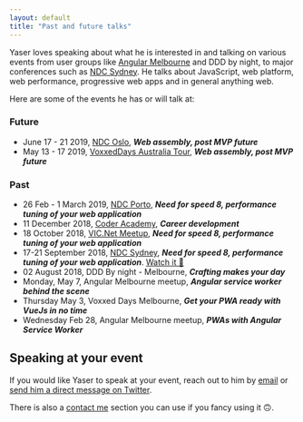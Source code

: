 ```yaml
---
layout: default
title: "Past and future talks"
---
```


Yaser loves speaking about what he is interested in and talking on various events from user groups like [Angular Melbourne](https://www.meetup.com/Angular-Melbourne) and DDD by night, to major conferences such as [NDC Sydney](https://ndcsydney.com/talk/need-for-speed-8-performance-tuning-of-your-web-application/). He talks about JavaScript, web platform, web performance, progressive web apps and in general anything web.

Here are some of the events he has or will talk at:


### Future
* <i class="fa fa-calendar-o"></i> June 17 - 21 2019, [NDC Oslo](https://ndcoslo.com/talk/web-components-and-micro-apps-the-web-technologies-peacekeeper/), ***Web assembly, post MVP future***
* <i class="fa fa-calendar-o"></i> May 13 - 17 2019, [VoxxedDays Australia Tour](https://australia.voxxeddays.com/), ***Web assembly, post MVP future***

### Past
* <i class="fa fa-calendar-o"></i> 26 Feb - 1 March 2019, [NDC Porto](https://ndcporto.com/), ***Need for speed 8, performance tuning of your web application***
* <i class="fa fa-calendar-o"></i> 11 December 2018, [Coder Academy](https://coderacademy.edu.au), ***Career development***
* <i class="fa fa-calendar-o"></i> 18 October 2018, [VIC.Net Meetup](https://www.meetup.com/en-AU/VIC-NET-Meetup/events/nscblpyxnbxb//), ***Need for speed 8, performance tuning of your web application***
* <i class="fa fa-calendar-o"></i> 17-21 September 2018, [NDC Sydney](https://ndcsydney.com/talk/need-for-speed-8-performance-tuning-of-your-web-application/), ***Need for speed 8, performance tuning of your web application***. [Watch it 👀](https://yas.fyi/2AJ9Z5Q)
* <i class="fa fa-calendar-o"></i> 02 August 2018, DDD By night - Melbourne, ***Crafting makes your day***
* <i class="fa fa-calendar-o"></i> Monday, May 7, Angular Melbourne meetup, ***Angular service worker behind the scene***
* <i class="fa fa-calendar-o"></i> Thursday May 3, Voxxed Days Melbourne, ***Get your PWA ready with VueJs in no time***
* <i class="fa fa-calendar-o"></i> Wednesday Feb 28, Angular Melbourne meetup, ***PWAs with Angular Service Worker***

## Speaking at your event

If you would like Yaser to speak at your event, reach out to him by [email](yaser@mehraban.com.au) or [send him a direct message on Twitter](https://twitter.com/yashints).

There is also a [contact me](/contactme) section you can use if you fancy using it 🙃.



